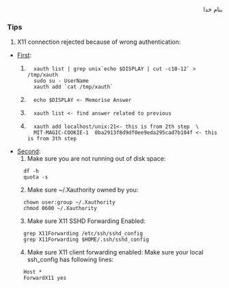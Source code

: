 <div dir=rtl>بنام خدا</div>



### Tips

1. X11 connection rejected because of wrong authentication:
  - [First](https://unix.stackexchange.com/questions/110558/su-with-error-x11-connection-rejected-because-of-wrong-authentication/118295):
    1. ```vim
         xauth list | grep unix`echo $DISPLAY | cut -c10-12` > /tmp/xauth
         sudo su - UserName
         xauth add `cat /tmp/xauth`
       ```
    2. ```vim
         echo $DISPLAY <- Memorise Answer
       ```
    3. ```vim
         xauth list <- find answer related to previous
       ```
    4. ```vim
         xauth add localhost/unix:21<- this is from 2th step  \
         MIT-MAGIC-COOKIE-1  0ba2913f8d9df0ee9eda295cad7b104f <- this is from 3th step
       ```
  - [Second](https://unix.stackexchange.com/questions/162979/annoying-message-x11-connection-rejected-because-of-wrong-authentication-while):
    1. Make sure you are not running out of disk space:
    ```vim
      df -h
      quota -s
    ```
    2. Make sure ~/.Xauthority owned by you:
    ```vim
      chown user:group ~/.Xauthority
      chmod 0600 ~/.Xauthority
    ```
    3. Make sure X11 SSHD Forwarding Enabled:
    ```vim
      grep X11Forwarding /etc/ssh/sshd_config
      grep X11Forwarding $HOME/.ssh/sshd_config
    ```
    4. Make sure X11 client forwarding enabled:
      Make sure your local ssh_config has following lines:
    ```vala
      Host *
      ForwardX11 yes
    ```
